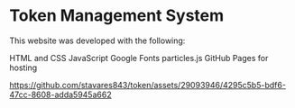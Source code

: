 # Token Management System

This website was developed with the following:

HTML and CSS
JavaScript
Google Fonts
particles.js
GitHub Pages for hosting

https://github.com/stavares843/token/assets/29093946/4295c5b5-bdf6-47cc-8608-adda5945a662


